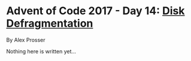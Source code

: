 # Advent of Code 2017 - Day 14: [Disk Defragmentation](https://adventofcode.com/2017/day/14)
By Alex Prosser

Nothing here is written yet...